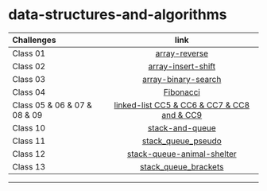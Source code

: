 # data-structures-and-algorithms


| Challenges  | link  
| :---        |    :----:
|Class 01     | [array-reverse](./array-reverse/README.md) 
|Class 02     | [array-insert-shift](./array-insert-shift/README.md) 
|Class 03     | [array-binary-search](./array-binary-search/README.md) 
|Class 04     | [Fibonacci ](./Fibonacci%20/README.md) 
|Class 05 & 06 & 07 & 08 & 09   | [linked-list CC5 & CC6 & CC7 & CC8 and & CC9 ](./linked_list/README.md) 
|Class 10     | [stack-and-queue ](./stack_and_queue/README.md) 
|Class 11     | [stack_queue_pseudo ](./stack_queue_pseudo/README.md) 
|Class 12     | [stack-queue-animal-shelter ](./stack_queue_animal_shelter/README.md) 
|Class 13     | [stack_queue_brackets ](./stack_queue_brackets/README.md) 










---